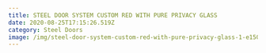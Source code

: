 ```yaml
---
title: STEEL DOOR SYSTEM CUSTOM RED WITH PURE PRIVACY GLASS
date: 2020-08-25T17:15:26.519Z
category: Steel Doors
image: /img/steel-door-system-custom-red-with-pure-privacy-glass-1-e1501595829276.jpg
---
```

